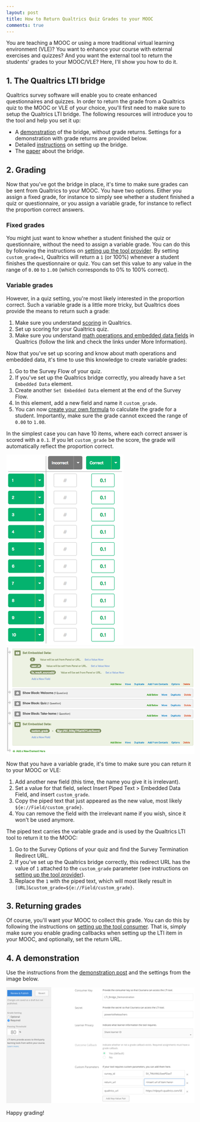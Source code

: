 ```yaml
---
layout: post
title: How to Return Qualtrics Quiz Grades to your MOOC
comments: true
---
```


<style>
div {
    text-align: justify;
    text-justify: inter-word;
}
</style>

You are teaching a MOOC or using a more traditional virtual learning environment (VLE)? You want to enhance your course with external exercises and quizzes? And you want the external tool to return the students' grades to your MOOC/VLE? Here, I'll show you how to do it.

## 1. The Qualtrics LTI bridge

Qualtrics survey software will enable you to create enhanced questionnaires and quizzes. In order to return the grade from a Qualtrics quiz to the MOOC or VLE of your choice, you'll first need to make sure to setup the Qualtrics LTI bridge. The following resources will introduce you to the tool and help you set it up:

* A [demonstration](/blog/qualtrics-lti-demonstration/) of the bridge, without grade returns. Settings for a demonstration with grade returns are provided below.
* Detailed [instructions](https://github.com/renspoesse/qualtrics_lti_bridge) on setting up the bridge.
* The [paper](https://osf.io/q53jx/) about the bridge.

## 2. Grading

Now that you've got the bridge in place, it's time to make sure grades can be sent from Qualtrics to your MOOC.  You have two options. Either you assign a fixed grade, for instance to simply see whether a student finished a quiz or questionnaire, or you assign a variable grade, for instance to reflect the proportion correct answers.

### Fixed grades

You might just want to know whether a student finished the quiz or questionnaire, without the need to assign a variable grade. You can do this by following the instructions on [setting up the tool provider](https://github.com/renspoesse/qualtrics_lti_bridge/#setting-up-the-tool-provider-qualtrics). By setting `custom_grade=1`, Qualtrics will return a `1` (or 100%) whenever a student finishes the questionnaire or quiz. You can set this value to any value in the range of `0.00` to `1.00` (which corresponds to 0% to 100% correct).

### Variable grades

However, in a quiz setting, you're most likely interested in the proportion correct. Such a variable grade is a little more tricky, but Qualtrics does provide the means to return such a grade:

1. Make sure you understand [scoring](https://www.qualtrics.com/support/survey-platform/survey-module/survey-tools/response-management-tools/scoring/) in Qualtrics.
1. Set up scoring for your Qualtrics quiz.
1. Make sure you understand [math operations and embedded data fields](https://www.qualtrics.com/support/survey-platform/survey-module/survey-tools/response-management-tools/scoring/#MoreInformation) in Qualtrics (follow the link and check the links under More Information).

Now that you've set up scoring and know about math operations and embedded data, it's time to use this knowledge to create variable grades:

1. Go to the Survey Flow of your quiz.
1. If you've set up the Qualtrics bridge correctly, you already have a `Set Embedded Data` element.
1. Create another `Set Embedded Data` element at the end of the Survey Flow.
1. In this element, add a new field and name it `custom_grade`.
1. You can now [create your own formula](https://www.qualtrics.com/support/survey-platform/survey-module/editing-questions/piped-text/math-operations/) to calculate the grade for a student. Importantly, make sure the grade cannot exceed the range of `0.00` to `1.00`.

In the simplest case you can have 10 items, where each correct answer is scored with a `0.1`. If you let `custom_grade` be the score, the grade will automatically reflect the proportion correct.

![Scoring](/assets/scoring.png)
![Survey Flow](/assets/survey_flow.png)

Now that you have a variable grade, it's time to make sure you can return it to your MOOC or VLE:

1. Add another new field (this time, the name you give it is irrelevant).
1. Set a value for that field, select Insert Piped Text > Embedded Data Field, and insert `custom_grade`.
1. Copy the piped text that just appeared as the new value, most likely `${e://Field/custom_grade}`.
1. You can remove the field with the irrelevant name if you wish, since it won't be used anymore.

The piped text carries the variable grade and is used by the Qualtrics LTI tool to return it to the MOOC:

1. Go to the Survey Options of your quiz and find the Survey Termination Redirect URL.
1. If you've set up the Qualtrics bridge correctly, this redirect URL has the value of `1` attached to the `custom_grade` parameter (see instructions on [setting up the tool provider](https://github.com/renspoesse/qualtrics_lti_bridge/#setting-up-the-tool-provider-qualtrics)).
1. Replace the `1` with the piped text, which will most likely result in `[URL]&custom_grade=${e://Field/custom_grade}`.

## 3. Returning grades

Of course, you'll want your MOOC to collect this grade. You can do this by following the instructions on [setting up the tool consumer](https://github.com/renspoesse/qualtrics_lti_bridge/#setting-up-the-tool-consumer-coursera). That is, simply make sure you enable grading callbacks when setting up the LTI item in your MOOC, and optionally, set the return URL.

## 4. A demonstration

Use the instructions from the [demonstration post](/blog/qualtrics-lti-demonstration/) and the settings from the image below.

![LTI Configuration](/assets/lti_grading.png)

Happy grading!